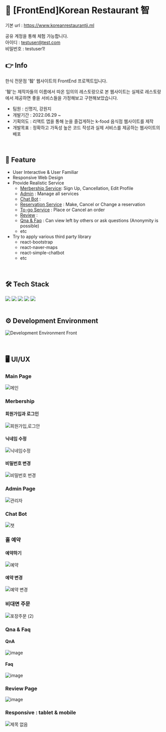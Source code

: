 #	:stew: [FrontEnd]Korean Restaurant 智
기본 url : https://www.koreanrestaurantji.ml<br/>

공유 계정을 통해 체험 가능합니다.   
 아이디 : testuser@test.com  
 비밀번호 : testuser1!<br/>

 

## :point_right: Info
한식 전문점 '智' 웹사이트의 FrontEnd 프로젝트입니다.<br/>

'智'는 제작자들의 이름에서 따온 임의의 레스토랑으로 본 웹사이트는 실제로 레스토랑에서 제공하면 좋을 서비스들을 가정해보고 구현해보았습니다.<br/>

- 팀원 : 신명지, 강원지<br/>
- 개발기간 : 2022.06.29 ~ <br/>
- 기획의도 : 리액트 앱을 통해 눈을 즐겁게하는 k-food 음식점 웹사이트를 제작
- 개발목표 : 정확하고 가독성 높은 코드 작성과 실제 서비스를 제공하는 웹사이트의 배포
<br>

## :pushpin: Feature
- User Interactive & User Familiar
- Responsive Web Design
- Provide Realistic Service 
    - [Merbership Service](#merbership): Sign Up, Cancellation, Edit Profile
    - [Admin](#admin-page) : Manage all services
    - [Chat Bot](#chat-bot) : 
    - [Reservation Service](#홀-예약) : Make, Cancel or Change a reservation
    - [To-go Service](#비대면-주문) : Place or Cancel an order
    - [Review](#review-page) : 
    - [Qna & Faq](#qna) : Can view left by others or ask questions (Anonymity is possible) 
    - etc
- Try to apply various third party library 
  - react-bootstrap
  - react-naver-maps
  - react-simple-chatbot
  - etc
<br>

## :hammer_and_wrench: Tech Stack
<div>
<img src="https://img.shields.io/badge/React-61DAFB?style=flat-square&logo=React&logoColor=skyblue" />
<img src="https://img.shields.io/badge/HTML5-E34F26?style=flat-square&logo=HTML5&logoColor=white" />
<img src="https://img.shields.io/badge/SCSS-CC6699?style=flat-square&logo=SASS&logoColor=white" />
<img src="https://img.shields.io/badge/BootStrap-7952B3?style=flat-square&logo=BootStrap&logoColor=white" />
<img src="https://img.shields.io/badge/JavaScript-F7DF1E?style=flat-square&logo=JavaScript&logoColor=white" /> 
</div>

<br>

## :gear: Development Environment
![Development Environment Front](https://user-images.githubusercontent.com/82142527/179345375-3e4c5db7-8ca4-4bf3-a8df-51cc24be0c03.png)

<br>

## :desktop_computer: UI/UX
### Main Page
![메인](https://user-images.githubusercontent.com/87280835/201481178-ac4cab3b-da9e-4285-a866-58c1651650c2.gif)

### Merbership 
#### 회원가입과 로그인
![회원가입,로그안](https://user-images.githubusercontent.com/87280835/201484910-a1404eb3-f79f-42fc-b406-3c307e07eaea.gif)
#### 닉네임 수정
![닉네임수정](https://user-images.githubusercontent.com/87280835/201481976-02af919b-bfd9-4f88-bbf3-fec9fb6d6434.gif)
#### 비밀번호 변경
![비밀번호 번경](https://user-images.githubusercontent.com/87280835/201484586-3cc453af-79d3-4164-8953-d2d05922f205.gif)

### Admin Page
![관리자](https://user-images.githubusercontent.com/87280835/201481067-e38ccfb4-66e4-4448-8780-99999bcd4022.gif)
### Chat Bot
![챗](https://user-images.githubusercontent.com/87280835/201483857-ebe3ac0d-51c7-405b-a901-e0e3f05d59a4.gif)



### 홀 예약
#### 예약하기
![예약](https://user-images.githubusercontent.com/87280835/201480522-7d17820b-4648-43fd-9f30-17de4017f242.gif)
#### 예약 변경
![예약 변경](https://user-images.githubusercontent.com/87280835/201481973-9eae47f1-b8b6-412f-9a3d-81d7ad528b39.gif)

### 비대면 주문
![포장주문 (2)](https://user-images.githubusercontent.com/87280835/201480636-75881f2c-0e70-4698-9bd0-dedc653f2be9.gif)


### Qna & Faq
#### QnA
![image](https://user-images.githubusercontent.com/87280835/201484710-ec12a0ad-a54b-4255-bc6a-96c2bbd26b6a.png)
#### Faq
![image](https://user-images.githubusercontent.com/87280835/201484725-773b7c74-1883-4206-9521-e30d7e1d34ee.png)

### Review Page
![image](https://user-images.githubusercontent.com/87280835/201481495-482ec305-8fe2-44fc-aca3-d07cc90f2ec5.png)

### Responsive : tablet & mobile 
![제목 없음](https://user-images.githubusercontent.com/87280835/198238798-f3994d85-4e55-4c76-9dc1-efdece405a52.png)

